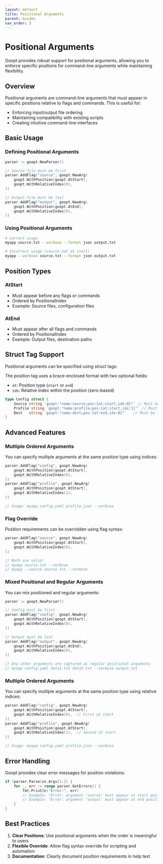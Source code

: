 ```yaml
---
layout: default
title: Positional Arguments
parent: Guides
nav_order: 3
---
```


# Positional Arguments

Goopt provides robust support for positional arguments, allowing you to enforce specific positions for command-line arguments while maintaining flexibility.

## Overview

Positional arguments are command-line arguments that must appear in specific positions relative to flags and commands. This is useful for:
- Enforcing input/output file ordering
- Maintaining compatibility with existing scripts
- Creating intuitive command-line interfaces

## Basic Usage

### Defining Positional Arguments

```go
parser := goopt.NewParser()

// Source file must be first
parser.AddFlag("source", goopt.NewArg(
    goopt.WithPosition(goopt.AtStart),
    goopt.WithRelativeIndex(0),
))

// Output file must be last
parser.AddFlag("output", goopt.NewArg(
    goopt.WithPosition(goopt.AtEnd),
    goopt.WithRelativeIndex(0),
))
```

### Using Positional Arguments

```bash
# Correct usage
myapp source.txt --verbose --format json output.txt

# Incorrect usage (source not at start)
myapp --verbose source.txt --format json output.txt
```

## Position Types

### AtStart
- Must appear before any flags or commands
- Ordered by PositionalIndex
- Example: Source files, configuration files

### AtEnd
- Must appear after all flags and commands
- Ordered by PositionalIndex
- Example: Output files, destination paths

## Struct Tag Support

Positional arguments can be specified using struct tags:

The position tag uses a brace-enclosed format with two optional fields:
- `at`: Position type (`start` or `end`)
- `idx`: Relative index within the position (zero-based)

```go
type Config struct {
    Source string `goopt:"name:source;pos:{at:start,idx:0}"` // Must be first argument
    Profile string `goopt:"name:profile;pos:{at:start,idx:1}"` // Must be second argument
    Dest   string `goopt:"name:dest;pos:{at:end,idx:0}"`   // Must be last argument
}
```

## Advanced Features

### Multiple Ordered Arguments

You can specify multiple arguments at the same position type using indices:

```go
parser.AddFlag("config", goopt.NewArg(
    goopt.WithPosition(goopt.AtStart),
    goopt.WithRelativeIndex(0),
))
parser.AddFlag("profile", goopt.NewArg(
    goopt.WithPosition(goopt.AtStart),
    goopt.WithRelativeIndex(1),
))

// Usage: myapp config.yaml profile.json --verbose
```

### Flag Override

Position requirements can be overridden using flag syntax:

```go
parser.AddFlag("source", goopt.NewArg(
    goopt.WithPosition(goopt.AtStart),
    goopt.WithRelativeIndex(0),
))

// Both are valid:
// myapp source.txt --verbose
// myapp --source source.txt --verbose
```

### Mixed Positional and Regular Arguments

You can mix positioned and regular arguments:

```go
parser := goopt.NewParser()

// Config must be first
parser.AddFlag("config", goopt.NewArg(
    goopt.WithPosition(goopt.AtStart),
    goopt.WithRelativeIndex(0),
))

// Output must be last
parser.AddFlag("output", goopt.NewArg(
    goopt.WithPosition(goopt.AtEnd),
    goopt.WithRelativeIndex(0),
))

// Any other arguments are captured as regular positional arguments
// myapp config.yaml data1.txt data2.txt --verbose output.txt
```

### Multiple Ordered Arguments

You can specify multiple arguments at the same position type using relative indices:

```go
parser.AddFlag("config", goopt.NewArg(
    goopt.WithPosition(goopt.AtStart),
    goopt.WithRelativeIndex(0),  // First at start
))
parser.AddFlag("profile", goopt.NewArg(
    goopt.WithPosition(goopt.AtStart),
    goopt.WithRelativeIndex(1),  // Second at start
))

// Usage: myapp config.yaml profile.json --verbose
```

## Error Handling

Goopt provides clear error messages for position violations:

```go
if !parser.Parse(os.Args[1:]) {
    for _, err := range parser.GetErrors() {
        fmt.Println("Error:", err)
        // Example: "Error: argument 'source' must appear at start position"
        // Example: "Error: argument 'output' must appear at end position"
    }
}
```

## Best Practices

1. **Clear Positions**: Use positional arguments when the order is meaningful to users
2. **Flexible Override**: Allow flag syntax override for scripting and automation
3. **Documentation**: Clearly document position requirements in help text

